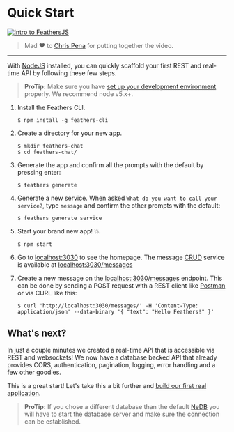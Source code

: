 # Quick Start

[![Intro to FeathersJS](http://i.imgur.com/MhYLgxb.png)](https://www.youtube.com/watch?v=CuM4vLkBaik "Intro to FeathersJS")

> Mad ♥️ to [Chris Pena](https://twitter.com/dev_coffee) for putting together the video.

---

With [NodeJS](https://nodejs.org) installed, you can quickly scaffold your first REST and real-time API by following these few steps.

> **ProTip:** Make sure you have [set up your development environment](./setting-up.md) properly. We recommend node v5.x+.

1. Install the Feathers CLI.

    ```
    $ npm install -g feathers-cli
    ```

2. Create a directory for your new app.

    ```
    $ mkdir feathers-chat
    $ cd feathers-chat/
    ```

3. Generate the app and confirm all the prompts with the default by pressing enter:

    ```
    $ feathers generate
    ```

4. Generate a new service. When asked `What do you want to call your service?`, type `message` and confirm the other prompts with the default:

    ```
    $ feathers generate service
    ```

5. Start your brand new app! 💥

    ```
    $ npm start
    ```

6. Go to [localhost:3030](http://localhost:3030) to see the homepage. The message [CRUD](https://en.wikipedia.org/wiki/Create,_read,_update_and_delete) service is available at [localhost:3030/messages](http://localhost:3030/messages)

6. Create a new message on the [localhost:3030/messages](http://localhost:3030/messages) endpoint. This can be done by sending a POST request with a REST client like [Postman](https://chrome.google.com/webstore/detail/postman/fhbjgbiflinjbdggehcddcbncdddomop?hl=en) or via CURL like this:

    ```
    $ curl 'http://localhost:3030/messages/' -H 'Content-Type: application/json' --data-binary '{ "text": "Hello Feathers!" }'
    ```

## What's next?

In just a couple minutes we created a real-time API that is accessible via REST and websockets! We now have a database backed API that already provides CORS, authentication, pagination, logging, error handling and a few other goodies.

This is a great start! Let's take this a bit further and [build our first real application](readme.md).

> **ProTip:** If you chose a different database than the default [NeDB](https://github.com/louischatriot/nedb) you will have to start the database server and make sure the connection can be established.
